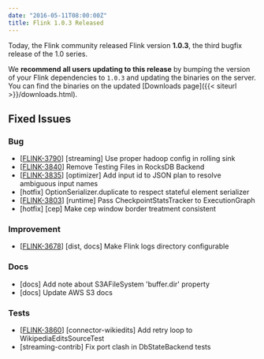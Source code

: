 ```yaml
---
date: "2016-05-11T08:00:00Z"
title: Flink 1.0.3 Released
---
```


Today, the Flink community released Flink version **1.0.3**, the third bugfix release of the 1.0 series.

We **recommend all users updating to this release** by bumping the version of your Flink dependencies to `1.0.3` and updating the binaries on the server. You can find the binaries on the updated [Downloads page]({{< siteurl >}}/downloads.html).

## Fixed Issues

### Bug

* [[FLINK-3790](https://issues.apache.org/jira/browse/FLINK-3790)] [streaming] Use proper hadoop config in rolling sink
* [[FLINK-3840](https://issues.apache.org/jira/browse/FLINK-3840)] Remove Testing Files in RocksDB Backend
* [[FLINK-3835](https://issues.apache.org/jira/browse/FLINK-3835)] [optimizer] Add input id to JSON plan to resolve ambiguous input names
* [hotfix] OptionSerializer.duplicate to respect stateful element serializer
* [[FLINK-3803](https://issues.apache.org/jira/browse/FLINK-3803)] [runtime] Pass CheckpointStatsTracker to ExecutionGraph
* [hotfix] [cep] Make cep window border treatment consistent

### Improvement

* [[FLINK-3678](https://issues.apache.org/jira/browse/FLINK-3678)] [dist, docs] Make Flink logs directory configurable

### Docs

* [docs] Add note about S3AFileSystem 'buffer.dir' property
* [docs] Update AWS S3 docs

### Tests

* [[FLINK-3860](https://issues.apache.org/jira/browse/FLINK-3860)] [connector-wikiedits] Add retry loop to WikipediaEditsSourceTest
* [streaming-contrib] Fix port clash in DbStateBackend tests
